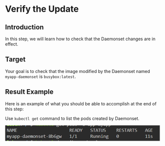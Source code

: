# Verify the Update

## Introduction

In this step, we will learn how to check that the Daemonset changes are in effect.

## Target

Your goal is to check that the image modified by the Daemonset named `myapp-daemonset` is `busybox:latest`.

## Result Example

Here is an example of what you should be able to accomplish at the end of this step:

Use `kubectl get` command to list the pods created by Daemonset.

![challenge-running-pod-with-daemonsets](assets/challenge-running-pod-with-daemonsets-5-1.png)
